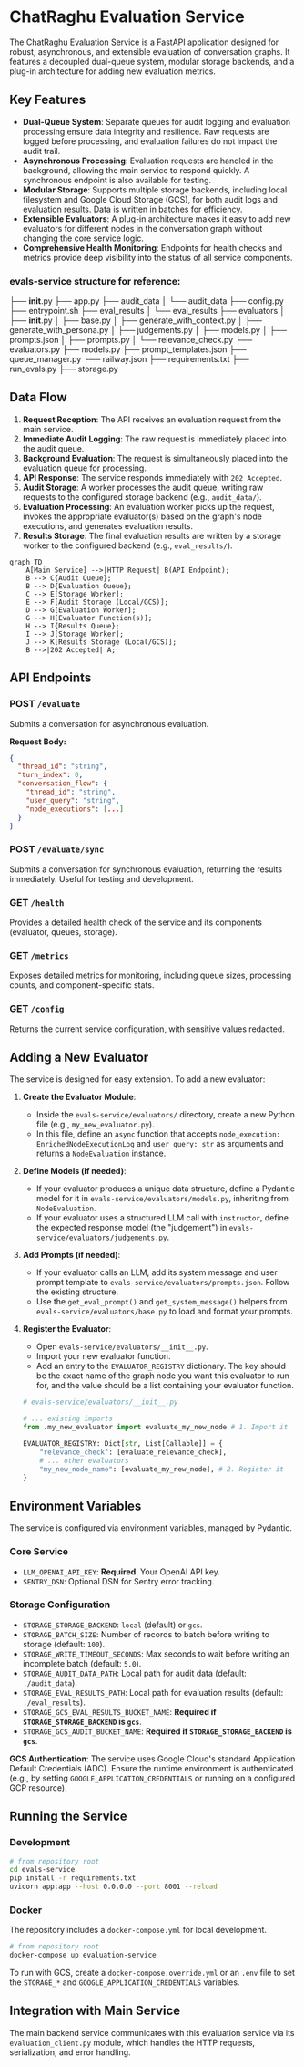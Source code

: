 # ChatRaghu Evaluation Service

The ChatRaghu Evaluation Service is a FastAPI application designed for robust, asynchronous, and extensible evaluation of conversation graphs. It features a decoupled dual-queue system, modular storage backends, and a plug-in architecture for adding new evaluation metrics.

## Key Features

- **Dual-Queue System**: Separate queues for audit logging and evaluation processing ensure data integrity and resilience. Raw requests are logged before processing, and evaluation failures do not impact the audit trail.
- **Asynchronous Processing**: Evaluation requests are handled in the background, allowing the main service to respond quickly. A synchronous endpoint is also available for testing.
- **Modular Storage**: Supports multiple storage backends, including local filesystem and Google Cloud Storage (GCS), for both audit logs and evaluation results. Data is written in batches for efficiency.
- **Extensible Evaluators**: A plug-in architecture makes it easy to add new evaluators for different nodes in the conversation graph without changing the core service logic.
- **Comprehensive Health Monitoring**: Endpoints for health checks and metrics provide deep visibility into the status of all service components.

### evals-service structure for reference:

├── __init__.py
├── app.py
├── audit_data
│   └── audit_data
├── config.py
├── entrypoint.sh
├── eval_results
│   └── eval_results
├── evaluators
│   ├── __init__.py
│   ├── base.py
│   ├── generate_with_context.py
│   ├── generate_with_persona.py
│   ├── judgements.py
│   ├── models.py
│   ├── prompts.json
│   ├── prompts.py
│   └── relevance_check.py
├── evaluators.py
├── models.py
├── prompt_templates.json
├── queue_manager.py
├── railway.json
├── requirements.txt
├── run_evals.py
├── storage.py


## Data Flow

1.  **Request Reception**: The API receives an evaluation request from the main service.
2.  **Immediate Audit Logging**: The raw request is immediately placed into the audit queue.
3.  **Background Evaluation**: The request is simultaneously placed into the evaluation queue for processing.
4.  **API Response**: The service responds immediately with `202 Accepted`.
5.  **Audit Storage**: A worker processes the audit queue, writing raw requests to the configured storage backend (e.g., `audit_data/`).
6.  **Evaluation Processing**: An evaluation worker picks up the request, invokes the appropriate evaluator(s) based on the graph's node executions, and generates evaluation results.
7.  **Results Storage**: The final evaluation results are written by a storage worker to the configured backend (e.g., `eval_results/`).

```mermaid
graph TD
    A[Main Service] -->|HTTP Request| B(API Endpoint);
    B --> C{Audit Queue};
    B --> D{Evaluation Queue};
    C --> E[Storage Worker];
    E --> F[Audit Storage (Local/GCS)];
    D --> G[Evaluation Worker];
    G --> H[Evaluator Function(s)];
    H --> I{Results Queue};
    I --> J[Storage Worker];
    J --> K[Results Storage (Local/GCS)];
    B -->|202 Accepted| A;
```

## API Endpoints

### POST `/evaluate`
Submits a conversation for asynchronous evaluation.

**Request Body:**
```json
{
  "thread_id": "string",
  "turn_index": 0,
  "conversation_flow": {
    "thread_id": "string",
    "user_query": "string",
    "node_executions": [...]
  }
}
```

### POST `/evaluate/sync`
Submits a conversation for synchronous evaluation, returning the results immediately. Useful for testing and development.

### GET `/health`
Provides a detailed health check of the service and its components (evaluator, queues, storage).

### GET `/metrics`
Exposes detailed metrics for monitoring, including queue sizes, processing counts, and component-specific stats.

### GET `/config`
Returns the current service configuration, with sensitive values redacted.

## Adding a New Evaluator

The service is designed for easy extension. To add a new evaluator:

1.  **Create the Evaluator Module**:
    -   Inside the `evals-service/evaluators/` directory, create a new Python file (e.g., `my_new_evaluator.py`).
    -   In this file, define an `async` function that accepts `node_execution: EnrichedNodeExecutionLog` and `user_query: str` as arguments and returns a `NodeEvaluation` instance.

2.  **Define Models (if needed)**:
    -   If your evaluator produces a unique data structure, define a Pydantic model for it in `evals-service/evaluators/models.py`, inheriting from `NodeEvaluation`.
    -   If your evaluator uses a structured LLM call with `instructor`, define the expected response model (the "judgement") in `evals-service/evaluators/judgements.py`.

3.  **Add Prompts (if needed)**:
    -   If your evaluator calls an LLM, add its system message and user prompt template to `evals-service/evaluators/prompts.json`. Follow the existing structure.
    -   Use the `get_eval_prompt()` and `get_system_message()` helpers from `evals-service/evaluators/base.py` to load and format your prompts.

4.  **Register the Evaluator**:
    -   Open `evals-service/evaluators/__init__.py`.
    -   Import your new evaluator function.
    -   Add an entry to the `EVALUATOR_REGISTRY` dictionary. The key should be the exact name of the graph node you want this evaluator to run for, and the value should be a list containing your evaluator function.

    ```python
    # evals-service/evaluators/__init__.py

    # ... existing imports
    from .my_new_evaluator import evaluate_my_new_node # 1. Import it

    EVALUATOR_REGISTRY: Dict[str, List[Callable]] = {
        "relevance_check": [evaluate_relevance_check],
        # ... other evaluators
        "my_new_node_name": [evaluate_my_new_node], # 2. Register it
    }
    ```

## Environment Variables
The service is configured via environment variables, managed by Pydantic.

### Core Service
- `LLM_OPENAI_API_KEY`: **Required**. Your OpenAI API key.
- `SENTRY_DSN`: Optional DSN for Sentry error tracking.

### Storage Configuration
- `STORAGE_STORAGE_BACKEND`: `local` (default) or `gcs`.
- `STORAGE_BATCH_SIZE`: Number of records to batch before writing to storage (default: `100`).
- `STORAGE_WRITE_TIMEOUT_SECONDS`: Max seconds to wait before writing an incomplete batch (default: `5.0`).
- `STORAGE_AUDIT_DATA_PATH`: Local path for audit data (default: `./audit_data`).
- `STORAGE_EVAL_RESULTS_PATH`: Local path for evaluation results (default: `./eval_results`).
- `STORAGE_GCS_EVAL_RESULTS_BUCKET_NAME`: **Required if `STORAGE_STORAGE_BACKEND` is `gcs`**.
- `STORAGE_GCS_AUDIT_BUCKET_NAME`: **Required if `STORAGE_STORAGE_BACKEND` is `gcs`**.

**GCS Authentication**: The service uses Google Cloud's standard Application Default Credentials (ADC). Ensure the runtime environment is authenticated (e.g., by setting `GOOGLE_APPLICATION_CREDENTIALS` or running on a configured GCP resource).

## Running the Service

### Development
```bash
# from repository root
cd evals-service
pip install -r requirements.txt
uvicorn app:app --host 0.0.0.0 --port 8001 --reload
```

### Docker
The repository includes a `docker-compose.yml` for local development.
```bash
# from repository root
docker-compose up evaluation-service
```

To run with GCS, create a `docker-compose.override.yml` or an `.env` file to set the `STORAGE_*` and `GOOGLE_APPLICATION_CREDENTIALS` variables.

## Integration with Main Service

The main backend service communicates with this evaluation service via its `evaluation_client.py` module, which handles the HTTP requests, serialization, and error handling.
